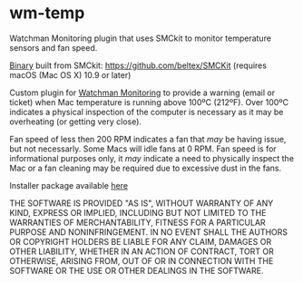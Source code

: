 # wm-temp
Watchman Monitoring plugin that uses SMCkit to monitor temperature sensors and fan speed.

[Binary](https://github.com/macitpros/wm-temp/tree/master/MonitoringClient/Utilities) built from SMCkit: https://github.com/beltex/SMCKit (requires macOS (Mac OS X) 10.9 or later)

Custom plugin for [Watchman Monitoring](https://www.watchmanmonitoring.com) to provide a warning (email or ticket) when Mac temperature is running above 100ºC (212ºF). Over 100ºC indicates a physical inspection of the computer is necessary as it may be overheating (or getting very close). 

Fan speed of less then 200 RPM indicates a fan that _may_ be having issue, but not necessarly. Some Macs will idle fans at 0 RPM. Fan speed is for informational purposes only, it _may_ indicate a need to physically inspect the Mac or a fan cleaning may be required due to excessive dust in the fans.

Installer package available [here](https://github.com/macitpros/wm-temp/raw/master/wm-temp-fans/build/wm-temp-fans.pkg)

THE SOFTWARE IS PROVIDED "AS IS", WITHOUT WARRANTY OF ANY KIND, EXPRESS OR
IMPLIED, INCLUDING BUT NOT LIMITED TO THE WARRANTIES OF MERCHANTABILITY,
FITNESS FOR A PARTICULAR PURPOSE AND NONINFRINGEMENT. IN NO EVENT SHALL THE
AUTHORS OR COPYRIGHT HOLDERS BE LIABLE FOR ANY CLAIM, DAMAGES OR OTHER
LIABILITY, WHETHER IN AN ACTION OF CONTRACT, TORT OR OTHERWISE, ARISING FROM,
OUT OF OR IN CONNECTION WITH THE SOFTWARE OR THE USE OR OTHER DEALINGS IN
THE SOFTWARE.
